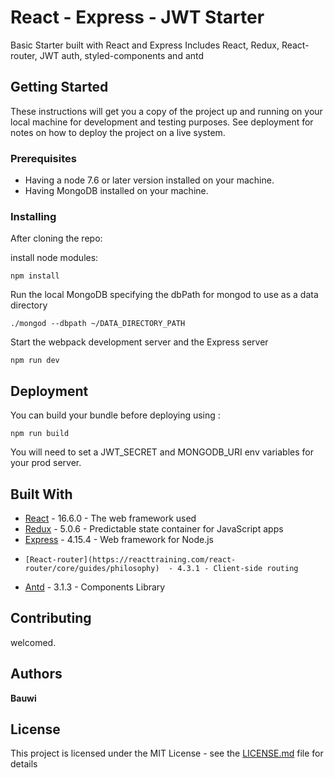 # React - Express - JWT Starter

Basic Starter built with React and Express
Includes React, Redux, React-router, JWT auth, styled-components and antd

## [](https://github.com/Bauwi/react-express-jwt-starter/blob/master/readme.md#getting-started)Getting Started

These instructions will get you a copy of the project up and running on your local machine for development and testing purposes. See deployment for notes on how to deploy the project on a live system.

### [](https://github.com/Bauwi/react-express-jwt-starter/blob/master/readme.md#prerequisites)Prerequisites

- Having a node 7.6 or later version installed on your machine.
- Having MongoDB installed on your machine.

### [](https://github.com/Bauwi/react-express-jwt-starter/blob/master/readme.md#installing)Installing

After cloning the repo:

install node modules:

```
npm install
```

Run the local MongoDB specifying the dbPath for mongod to use as a data directory

```
./mongod --dbpath ~/DATA_DIRECTORY_PATH
```

Start the webpack development server and the Express server

```
npm run dev
```

## [](https://github.com/Bauwi/react-express-jwt-starter/blob/master/readme.md#deployment)Deployment

You can build your bundle before deploying using :

```
npm run build
```

You will need to set a JWT_SECRET and MONGODB_URI env variables for your prod server.

## [](https://github.com/Bauwi/react-express-jwt-starter/blob/master/readme.md#built-with)Built With

- [React](https://reactjs.org/) - 16.6.0 - The web framework used
- [Redux](https://redux.js.org/) - 5.0.6 - Predictable state container for JavaScript apps
- [Express](http://expressjs.com/) - 4.15.4 - Web framework for Node.js
-     [React-router](https://reacttraining.com/react-router/core/guides/philosophy)  - 4.3.1 - Client-side routing
- [Antd](https://ant.design/docs/spec/introduce) - 3.1.3 - Components Library

## [](https://github.com/Bauwi/react-express-jwt-starter/blob/master/readme.md#contributing)Contributing

welcomed.

## [](https://github.com/Bauwi/react-express-jwt-starter/blob/master/readme.md#authors)Authors

**Bauwi**

## [](https://github.com/Bauwi/react-express-jwt-starter/blob/master/readme.md#license)License

This project is licensed under the MIT License - see the [LICENSE.md](https://github.com/Bauwi/node-redux-chat-app/blob/master/LICENSE.md) file for details
